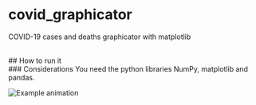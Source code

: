 # covid_graphicator  
COVID-19 cases and deaths graphicator with matplotlib  


<br/>
## How to run it  


<br/>
### Considerations  
You need the python libraries NumPy, matplotlib and pandas.  


![Example animation](example.gif)
